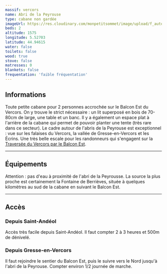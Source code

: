 ```yaml
---
massif: vercors
name: Abri de la Peyrouse
type: cabane non gardée
imageUrl: https://res.cloudinary.com/monpetitsommet/image/upload/f_auto,q_auto/v1619862238/vercors/abris-peyrousse_osdbqk.jpg
beds: 2
altitude: 1575
longitude: 5.52703
latitude: 44.94615
water: false
toilets: false
wood: true
stove: false
matresses: 0
blankets: false
frequentation: 'faible fréquentation'
---
```


## Informations

Toute petite cabane pour 2 personnes accrochée sur le Balcon Est du Vercors. On y trouve le strict nécessaire : un lit superposé en bois de 70-80cm de large, une table et un banc. Il y a également un espace plat à l'arrière de la cabane qui permet de pouvoir planter une tente (très rare dans ce secteur). Le cadre autour de l'abris de la Peyrouse est exceptionnel : vue sur les falaises du Vercors, la vallée de Gresse-en-Vercors et les Écrins. Une très belle escale pour les randonneurs qui s'engagent sur la [Traversée du Vercors par le Balcon Est](../randonnees/traversee-du-vercors-balcon-est).

<!-- <grid :altitude="altitude" :beds="beds" :longitude="longitude" :latitude="longitude"></grid> -->

---

## Équipements

<!-- <grid :matresses="matresses" :blankets="blankets" :stove="stove" :wood="wood" :water="water" :toilets="toilets"></grid> -->

Attention : pas d'eau à proximité de l'abri de la Peyrousse. La source la plus proche est certainement la Fontaine de Berrièves, située à quelques kilomètres au sud de la cabane en suivant le Balcon Est.

---

## Accès

### Depuis Saint-Andéol

Accès très facile depuis Saint-Andéol. Il faut compter 2 à 3 heures et 500m de dénivelé.

### Depuis Gresse-en-Vercors

Il faut rejoindre le sentier du Balcon Est, puis le suivre vers le Nord jusqu'à l'abri de la Peyrouse. Compter environ 1/2 journée de marche.
